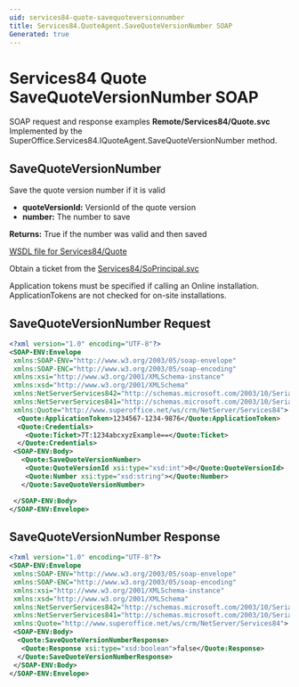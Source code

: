 ```yaml
---
uid: services84-quote-savequoteversionnumber
title: Services84.QuoteAgent.SaveQuoteVersionNumber SOAP
Generated: true
---
```


# Services84 Quote SaveQuoteVersionNumber SOAP

SOAP request and response examples **Remote/Services84/Quote.svc**
Implemented by the <see cref="M:SuperOffice.Services84.IQuoteAgent.SaveQuoteVersionNumber">SuperOffice.Services84.IQuoteAgent.SaveQuoteVersionNumber</see> method.

## SaveQuoteVersionNumber

Save the quote version number if it is valid

* **quoteVersionId:** VersionId of the quote version
* **number:** The number to save

**Returns:** True if the number was valid and then saved


[WSDL file for Services84/Quote](../Services84-Quote.md)

Obtain a ticket from the [Services84/SoPrincipal.svc](../SoPrincipal/index.md)

Application tokens must be specified if calling an Online installation. ApplicationTokens are not checked for on-site installations.

## SaveQuoteVersionNumber Request

```xml
<?xml version="1.0" encoding="UTF-8"?>
<SOAP-ENV:Envelope
 xmlns:SOAP-ENV="http://www.w3.org/2003/05/soap-envelope"
 xmlns:SOAP-ENC="http://www.w3.org/2003/05/soap-encoding"
 xmlns:xsi="http://www.w3.org/2001/XMLSchema-instance"
 xmlns:xsd="http://www.w3.org/2001/XMLSchema"
 xmlns:NetServerServices842="http://schemas.microsoft.com/2003/10/Serialization/Arrays"
 xmlns:NetServerServices841="http://schemas.microsoft.com/2003/10/Serialization/"
 xmlns:Quote="http://www.superoffice.net/ws/crm/NetServer/Services84">
  <Quote:ApplicationToken>1234567-1234-9876</Quote:ApplicationToken>
  <Quote:Credentials>
    <Quote:Ticket>7T:1234abcxyzExample==</Quote:Ticket>
  </Quote:Credentials>
 <SOAP-ENV:Body>
   <Quote:SaveQuoteVersionNumber>
    <Quote:QuoteVersionId xsi:type="xsd:int">0</Quote:QuoteVersionId>
    <Quote:Number xsi:type="xsd:string"></Quote:Number>
   </Quote:SaveQuoteVersionNumber>

 </SOAP-ENV:Body>
</SOAP-ENV:Envelope>

```


## SaveQuoteVersionNumber Response

```xml
<?xml version="1.0" encoding="UTF-8"?>
<SOAP-ENV:Envelope
 xmlns:SOAP-ENV="http://www.w3.org/2003/05/soap-envelope"
 xmlns:SOAP-ENC="http://www.w3.org/2003/05/soap-encoding"
 xmlns:xsi="http://www.w3.org/2001/XMLSchema-instance"
 xmlns:xsd="http://www.w3.org/2001/XMLSchema"
 xmlns:NetServerServices842="http://schemas.microsoft.com/2003/10/Serialization/Arrays"
 xmlns:NetServerServices841="http://schemas.microsoft.com/2003/10/Serialization/"
 xmlns:Quote="http://www.superoffice.net/ws/crm/NetServer/Services84">
 <SOAP-ENV:Body>
  <Quote:SaveQuoteVersionNumberResponse>
   <Quote:Response xsi:type="xsd:boolean">false</Quote:Response>
  </Quote:SaveQuoteVersionNumberResponse>
 </SOAP-ENV:Body>
</SOAP-ENV:Envelope>

```

